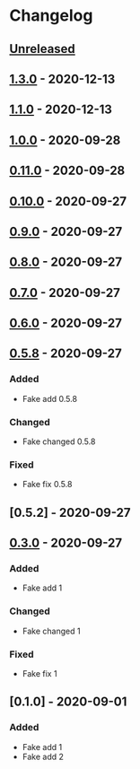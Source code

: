 # Changelog

## [Unreleased]

## [1.3.0] - 2020-12-13

## [1.1.0] - 2020-12-13

## [1.0.0] - 2020-09-28

## [0.11.0] - 2020-09-28

## [0.10.0] - 2020-09-27

## [0.9.0] - 2020-09-27

## [0.8.0] - 2020-09-27

## [0.7.0] - 2020-09-27

## [0.6.0] - 2020-09-27

## [0.5.8] - 2020-09-27

### Added

-   Fake add 0.5.8

### Changed

-   Fake changed 0.5.8

### Fixed

-   Fake fix 0.5.8

## [0.5.2] - 2020-09-27

## [0.3.0] - 2020-09-27

### Added

-   Fake add 1

### Changed

-   Fake changed 1

### Fixed

-   Fake fix 1

## [0.1.0] - 2020-09-01

### Added

-   Fake add 1
-   Fake add 2

[Unreleased]: https://github.com/Galileo-Galilei/gh-actions-playground/compare/1.3.0...HEAD

[1.3.0]: https://github.com/Galileo-Galilei/gh-actions-playground/compare/1.1.0...1.3.0

[1.1.0]: https://github.com/Galileo-Galilei/gh-actions-playground/compare/1.0.0...1.1.0

[1.0.0]: https://github.com/Galileo-Galilei/gh-actions-playground/compare/0.11.0...1.0.0

[0.11.0]: https://github.com/Galileo-Galilei/gh-actions-playground/compare/0.10.0...0.11.0

[0.10.0]: https://github.com/Galileo-Galilei/gh-actions-playground/compare/0.9.0...0.10.0

[0.9.0]: https://github.com/Galileo-Galilei/gh-actions-playground/compare/0.8.0...0.9.0

[0.8.0]: https://github.com/Galileo-Galilei/gh-actions-playground/compare/0.7.0...0.8.0

[0.7.0]: https://github.com/Galileo-Galilei/gh-actions-playground/compare/0.6.0...0.7.0

[0.6.0]: https://github.com/Galileo-Galilei/gh-actions-playground/compare/0.5.8...0.6.0

[0.5.8]: https://github.com/Galileo-Galilei/gh-actions-playground/compare/0.3.0...0.5.8

[0.3.0]: https://github.com/Galileo-Galilei/gh-actions-playground/compare/0.1.0...0.3.0
